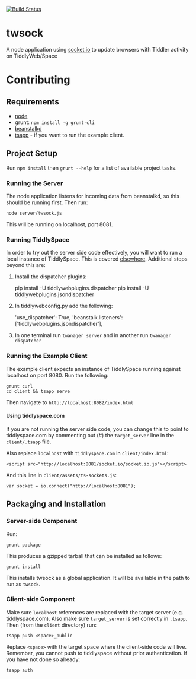 [![Build Status](https://travis-ci.org/TiddlySpace/tiddlyspacesockets.png)](https://travis-ci.org/TiddlySpace/tiddlyspacesockets)

# twsock

A node application using [socket.io](http://socket.io/) to update browsers with Tiddler activity on TiddlyWeb/Space

# Contributing

## Requirements

* [node](http://nodejs.org/)
* grunt: `npm install -g grunt-cli`
* [beanstalkd](http://kr.github.io/beanstalkd/)
* [tsapp](https://github.com/cdent/tsapp) - if you want to run the example client.

## Project Setup

Run `npm install` then `grunt --help` for a list of available project tasks.

### Running the Server

The node application listens for incoming data from beanstalkd, so this should be running first.  Then run:

    node server/twsock.js

This will be running on localhost, port 8081.

### Running TiddlySpace

In order to try out the server side code effectively, you will want to run a local instance of TiddlySpace.
This is covered [elsewhere](http://tiddlyweb.tiddlyspace.com/Hosting%20Your%20Own%20TiddlySpace).  Additional steps
beyond this are:

1. Install the dispatcher plugins:

    pip install -U tiddlywebplugins.dispatcher
    pip install -U tiddlywebplugins.jsondispatcher

2. In tiddlywebconfig.py add the following:

   'use_dispatcher': True,
   'beanstalk.listeners': ['tiddlywebplugins.jsondispatcher'],

3. In one terminal run `twanager server` and in another run `twanager dispatcher`

### Running the Example Client

The example client expects an instance of TiddlySpace running against localhost on port 8080.  Run the following:

    grunt curl
    cd client && tsapp serve

Then navigate to `http://localhost:8082/index.html`

#### Using tiddlyspace.com

If you are not running the server side code, you can change this to point to tiddlyspace.com by commenting out (#) the
`target_server` line in the `client/.tsapp` file.

Also replace `localhost` with `tiddlyspace.com` in `client/index.html`:

    <script src="http://localhost:8081/socket.io/socket.io.js"></script>

And this line in `client/assets/ts-sockets.js`:

    var socket = io.connect("http://localhost:8081");

## Packaging and Installation

### Server-side Component

Run:

    grunt package

This produces a gzipped tarball that can be installed as follows:

    grunt install

This installs twsock as a global application.  It will be available in the path to run as `twsock`.

### Client-side Component

Make sure `localhost` references are replaced with the target server
(e.g. tiddlyspace.com).  Also make sure `target_server` is set correctly 
in `.tsapp`.  Then (from the `client` directory) run:
    
    tsapp push <space>_public

Replace `<space>` with the target space where the client-side code will
live.  Remember, you cannot push to tiddlyspace without prior authentication.  If you have not done so already:

    tsapp auth